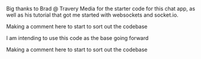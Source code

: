 

Big thanks to Brad @ Travery Media for the starter code for this chat app, as well as his tutorial that got me started with websockets and socket.io.

Making a comment here to start to sort out the codebase

I am intending to use this code as the base going forward


Making a comment here to start to sort out the codebase

